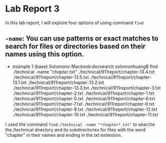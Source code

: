 # Lab Report 3

In this lab report, I will explore four options of using command `find`

## `-name`: You can use patterns or exact matches to search for files or directories based on their names using this option.
 
* example 1
(base) Solomons-Macbook:docsearch solomonhuang$ find ./technical -name "*chapter*.txt"
./technical/911report/chapter-13.4.txt
./technical/911report/chapter-13.5.txt
./technical/911report/chapter-13.1.txt
./technical/911report/chapter-13.2.txt
./technical/911report/chapter-13.3.txt
./technical/911report/chapter-3.txt
./technical/911report/chapter-2.txt
./technical/911report/chapter-1.txt
./technical/911report/chapter-5.txt
./technical/911report/chapter-6.txt
./technical/911report/chapter-7.txt
./technical/911report/chapter-9.txt
./technical/911report/chapter-8.txt
./technical/911report/chapter-12.txt
./technical/911report/chapter-10.txt
./technical/911report/chapter-11.txt

I used the command `find./technical -name "*chapter*.txt"`  to searche the./technical directory and its subdirectories for files with the word "chapter" in their names and ending in the.txt extension.

